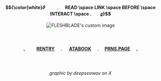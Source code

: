 <!-- level 1: simple bio and stats -->

<div align="center">
<h4 align="center"> $${\color{white}𝜗 　　﹒  　READ \space LINK \space BEFORE \space INTERACT \space .　　𝜚}$$ </h3>

  <img src="https://media.discordapp.net/attachments/1255187963449704509/1356913443508326451/image.png?ex=67ee4b9f&is=67ecfa1f&hm=e900f2ccf51dbb43b2de1424c556e9e2b79abd2d12d6ea6d3393936875c1aadf&=&format=webp&quality=lossless&width=762&height=656" alt="FLESHBLADE's custom image"/> 
</div>

　<h4 align="center">﹑　  　[RENTRY](https://rentry.co/cptmc)　﹒ 　[ATABOOK](https://cptmc.atabook.org/)　﹒　[PRNS.PAGE](https://pronouns.cc/@LINKEDGUT)　﹑</h3> 　</h3>

 
 <h6 align="center">graphic by deepseawav on X</h6>

###
